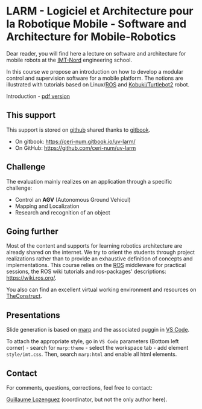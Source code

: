# LARM - Logiciel et Architecture pour la Robotique Mobile - Software and Architecture for Mobile-Robotics

Dear reader, you will find here a lecture on software and architecture for mobile robots at the [IMT-Nord](http://www.imt-nord-europe.fr) engineering school.

In this course we propose an introduction on how to develop a modular control and supervision software for a mobile platform.
The notions are illustrated with tutorials based on Linux/[ROS](https://ros.org/) and [Kobuki/Turtlebot2](http://kobuki.yujinrobot.com/) robot.

Introduction - [pdf version](https://raw.githubusercontent.com/ceri-num/uv-larm/master/notions/sld-intro.pdf)

## This support

This support is stored on [github](https://github.com) shared thanks to [gitbook](https://www.gitbook.com).

  - On gitbook: <https://ceri-num.gitbook.io/uv-larm/>
  - On GitHub: <https://github.com/ceri-num/uv-larm>

<!--
## Tutorials

Due to the pandemic extraordinary situation, this course is largely based over [TheConstruct](https://www.theconstructsim.com/) solution.
TheConstruct provides courses materials and more importantly virtualized ROS machine allowing you to develop robotics software based on Gazebo simulation.

<!--
This lecture is composed of multiple guided tutorials (non-exhaustive list):

* Setting up your own ROS environment
* Moving a robot
* Simulatenous Localization and Mapping (SLAM)
* Autonomous Navigation
* Robotics Vision
-->

## Challenge

The evaluation mainly realizes on an application through a specific challenge:

- Control an **AGV** (Autonomous Ground Vehicul)
- Mapping and Localization
- Research and recognition of an object

## Going further

Most of the content and supports for learning robotics architecture are already shared on the internet.
We try to orient the students through project realizations rather than to provide an exhaustive definition of concepts and implementations.
This course relies on the [ROS](http://www.ros.org/) middleware for practical sessions, the ROS wiki tutorials and ros-packages' descriptions: <https://wiki.ros.org/>.

You also can find an excellent virtual working environment and resources on [TheConstruct](https://www.theconstructsim.com/).


## Presentations

Slide generation is based on [marp](https://marp.app/) and the associated puggin in [VS Code](https://marketplace.visualstudio.com/items?itemName=marp-team.marp-vscode).

To attach the appropriate style, go in `VS Code` parameters (Bottom left corner) - search for `marp:theme` - select the workspace tab - add element `style/imt.css`.
Then, search `marp:html` and enable all html elements.

## Contact

For comments, questions, corrections, feel free to contact:

[Guillaume Lozenguez](mailto://guillaume.lozenguez@imt-nord-europe.fr) (coordinator, but not the only author here).
